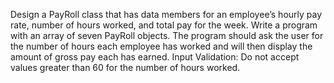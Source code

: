 Design a PayRoll class that has data members for an employee’s hourly pay rate,
number of hours worked, and total pay for the week. Write a program with an array of
seven PayRoll objects. The program should ask the user for the number of hours each
employee has worked and will then display the amount of gross pay each has earned.
Input Validation: Do not accept values greater than 60 for the number of hours
worked.

